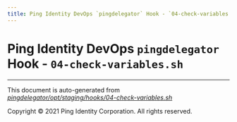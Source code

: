 ```yaml
---
title: Ping Identity DevOps `pingdelegator` Hook - `04-check-variables.sh`
---
```


# Ping Identity DevOps `pingdelegator` Hook - `04-check-variables.sh`

---
This document is auto-generated from _[pingdelegator/opt/staging/hooks/04-check-variables.sh](https://github.com/pingidentity/pingidentity-docker-builds/blob/master/pingdelegator/opt/staging/hooks/04-check-variables.sh)_

Copyright © 2021 Ping Identity Corporation. All rights reserved.
